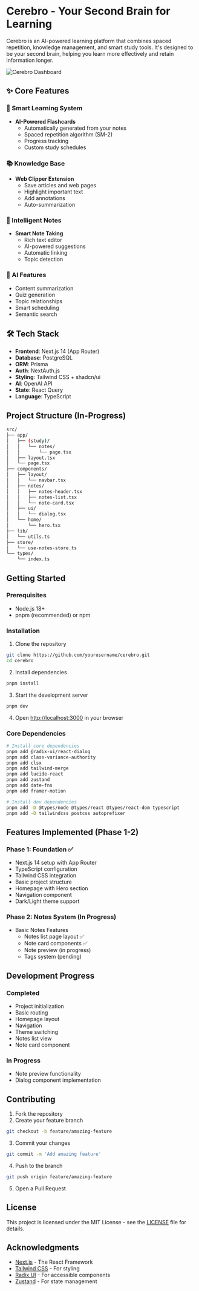 # Cerebro - Your Second Brain for Learning

Cerebro is an AI-powered learning platform that combines spaced repetition, knowledge management, and smart study tools. It's designed to be your second brain, helping you learn more effectively and retain information longer.

![Cerebro Dashboard](public/images/dashboard-preview.png)

## ✨ Core Features

### 🎯 Smart Learning System
- **AI-Powered Flashcards**
  - Automatically generated from your notes
  - Spaced repetition algorithm (SM-2)
  - Progress tracking
  - Custom study schedules

### 📚 Knowledge Base
- **Web Clipper Extension**
  - Save articles and web pages
  - Highlight important text
  - Add annotations
  - Auto-summarization

### 📝 Intelligent Notes
- **Smart Note Taking**
  - Rich text editor
  - AI-powered suggestions
  - Automatic linking
  - Topic detection

### 🤖 AI Features
- Content summarization
- Quiz generation
- Topic relationships
- Smart scheduling
- Semantic search

## 🛠️ Tech Stack

- **Frontend**: Next.js 14 (App Router)
- **Database**: PostgreSQL
- **ORM**: Prisma
- **Auth**: NextAuth.js
- **Styling**: Tailwind CSS + shadcn/ui
- **AI**: OpenAI API
- **State**: React Query
- **Language**: TypeScript

## Project Structure (In-Progress)

```bash
src/
├── app/
│   ├── (study)/
│   │   └── notes/
│   │       └── page.tsx
│   ├── layout.tsx
│   └── page.tsx
├── components/
│   ├── layout/
│   │   └── navbar.tsx
│   ├── notes/
│   │   ├── notes-header.tsx
│   │   ├── notes-list.tsx
│   │   └── note-card.tsx
│   ├── ui/
│   │   └── dialog.tsx
│   └── home/
│       └── hero.tsx
├── lib/
│   └── utils.ts
├── store/
│   └── use-notes-store.ts
└── types/
    └── index.ts
```

## Getting Started

### Prerequisites

- Node.js 18+ 
- pnpm (recommended) or npm

### Installation

1. Clone the repository
```bash
git clone https://github.com/yourusername/cerebro.git
cd cerebro
```

2. Install dependencies
```bash
pnpm install
```

3. Start the development server
```bash
pnpm dev
```

4. Open [http://localhost:3000](http://localhost:3000) in your browser

### Core Dependencies

```bash
# Install core dependencies
pnpm add @radix-ui/react-dialog
pnpm add class-variance-authority
pnpm add clsx
pnpm add tailwind-merge
pnpm add lucide-react
pnpm add zustand
pnpm add date-fns
pnpm add framer-motion

# Install dev dependencies
pnpm add -D @types/node @types/react @types/react-dom typescript
pnpm add -D tailwindcss postcss autoprefixer
```

## Features Implemented (Phase 1-2)

### Phase 1: Foundation ✅
- Next.js 14 setup with App Router
- TypeScript configuration
- Tailwind CSS integration
- Basic project structure
- Homepage with Hero section
- Navigation component
- Dark/Light theme support

### Phase 2: Notes System (In Progress)
- Basic Notes Features
  - Notes list page layout ✅
  - Note card components ✅
  - Note preview (in progress)
  - Tags system (pending)

## Development Progress

### Completed
- Project initialization
- Basic routing
- Homepage layout
- Navigation
- Theme switching
- Notes list view
- Note card component

### In Progress
- Note preview functionality
- Dialog component implementation

## Contributing

1. Fork the repository
2. Create your feature branch
```bash
git checkout -b feature/amazing-feature
```
3. Commit your changes
```bash
git commit -m 'Add amazing feature'
```
4. Push to the branch
```bash
git push origin feature/amazing-feature
```
5. Open a Pull Request

## License

This project is licensed under the MIT License - see the [LICENSE](LICENSE) file for details.

## Acknowledgments

- [Next.js](https://nextjs.org/) - The React Framework
- [Tailwind CSS](https://tailwindcss.com/) - For styling
- [Radix UI](https://www.radix-ui.com/) - For accessible components
- [Zustand](https://github.com/pmndrs/zustand) - For state management
